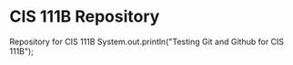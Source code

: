# CIS 111B Repository
 Repository for CIS 111B
System.out.println("Testing Git and Github for CIS 111B");